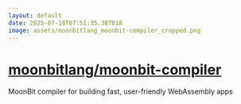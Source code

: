 ```yaml
---
layout: default
date: 2025-07-18T07:51:35.387818
image: assets/moonbitlang_moonbit-compiler_cropped.png
---
```


# [moonbitlang/moonbit-compiler](https://github.com/moonbitlang/moonbit-compiler)

MoonBit compiler for building fast, user-friendly WebAssembly apps
